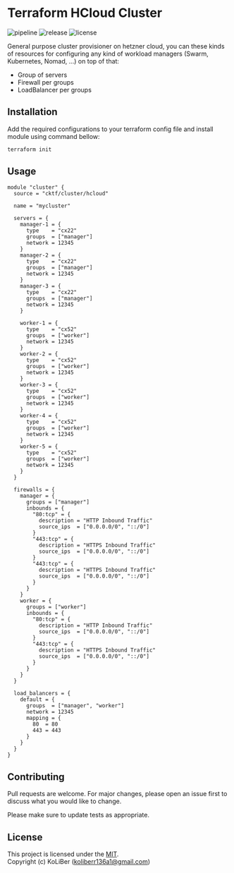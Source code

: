 # Terraform HCloud Cluster

![pipeline](https://github.com/cktf/terraform-hcloud-cluster/actions/workflows/cicd.yml/badge.svg)
![release](https://img.shields.io/github/v/release/cktf/terraform-hcloud-cluster?display_name=tag)
![license](https://img.shields.io/github/license/cktf/terraform-hcloud-cluster)

General purpose cluster provisioner on hetzner cloud, you can these kinds of resources for configuring any kind of workload managers (Swarm, Kubernetes, Nomad, ...) on top of that:

-   Group of servers
-   Firewall per groups
-   LoadBalancer per groups

## Installation

Add the required configurations to your terraform config file and install module using command bellow:

```bash
terraform init
```

## Usage

```hcl
module "cluster" {
  source = "cktf/cluster/hcloud"

  name = "mycluster"

  servers = {
    manager-1 = {
      type    = "cx22"
      groups  = ["manager"]
      network = 12345
    }
    manager-2 = {
      type    = "cx22"
      groups  = ["manager"]
      network = 12345
    }
    manager-3 = {
      type    = "cx22"
      groups  = ["manager"]
      network = 12345
    }

    worker-1 = {
      type    = "cx52"
      groups  = ["worker"]
      network = 12345
    }
    worker-2 = {
      type    = "cx52"
      groups  = ["worker"]
      network = 12345
    }
    worker-3 = {
      type    = "cx52"
      groups  = ["worker"]
      network = 12345
    }
    worker-4 = {
      type    = "cx52"
      groups  = ["worker"]
      network = 12345
    }
    worker-5 = {
      type    = "cx52"
      groups  = ["worker"]
      network = 12345
    }
  }

  firewalls = {
    manager = {
      groups = ["manager"]
      inbounds = {
        "80:tcp" = {
          description = "HTTP Inbound Traffic"
          source_ips  = ["0.0.0.0/0", "::/0"]
        }
        "443:tcp" = {
          description = "HTTPS Inbound Traffic"
          source_ips  = ["0.0.0.0/0", "::/0"]
        }
        "443:tcp" = {
          description = "HTTPS Inbound Traffic"
          source_ips  = ["0.0.0.0/0", "::/0"]
        }
      }
    }
    worker = {
      groups = ["worker"]
      inbounds = {
        "80:tcp" = {
          description = "HTTP Inbound Traffic"
          source_ips  = ["0.0.0.0/0", "::/0"]
        }
        "443:tcp" = {
          description = "HTTPS Inbound Traffic"
          source_ips  = ["0.0.0.0/0", "::/0"]
        }
      }
    }
  }

  load_balancers = {
    default = {
      groups  = ["manager", "worker"]
      network = 12345
      mapping = {
        80  = 80
        443 = 443
      }
    }
  }
}
```

## Contributing

Pull requests are welcome. For major changes, please open an issue first to discuss what you would like to change.

Please make sure to update tests as appropriate.

## License

This project is licensed under the [MIT](LICENSE.md).  
Copyright (c) KoLiBer (koliberr136a1@gmail.com)
